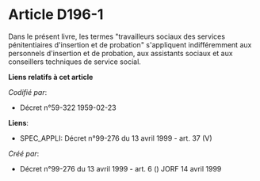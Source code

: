 # Article D196-1

Dans le présent livre, les termes "travailleurs sociaux des services pénitentiaires d'insertion et de probation" s'appliquent
indifféremment aux personnels d'insertion et de probation, aux assistants sociaux et aux conseillers techniques de service
social.

**Liens relatifs à cet article**

_Codifié par_:

  - Décret n°59-322 1959-02-23

**Liens**:

  - SPEC_APPLI: Décret n°99-276 du 13 avril 1999 - art. 37 (V)

_Créé par_:

  - Décret n°99-276 du 13 avril 1999 - art. 6 () JORF 14 avril 1999
